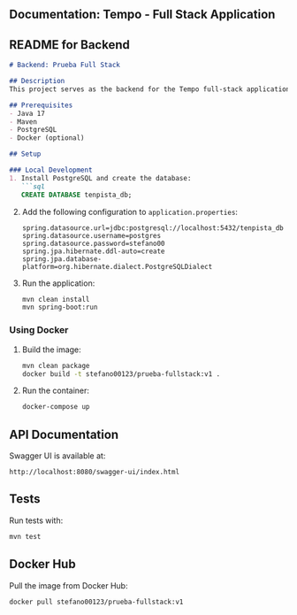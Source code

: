 ## Documentation: Tempo - Full Stack Application

## README for Backend

```markdown
# Backend: Prueba Full Stack

## Description
This project serves as the backend for the Tempo full-stack application, managing transactions and Tenpista entities.

## Prerequisites
- Java 17
- Maven
- PostgreSQL
- Docker (optional)

## Setup

### Local Development
1. Install PostgreSQL and create the database:
   ```sql
   CREATE DATABASE tenpista_db;
   ```
2. Add the following configuration to `application.properties`:
   ```properties
   spring.datasource.url=jdbc:postgresql://localhost:5432/tenpista_db
   spring.datasource.username=postgres
   spring.datasource.password=stefano00
   spring.jpa.hibernate.ddl-auto=create
   spring.jpa.database-platform=org.hibernate.dialect.PostgreSQLDialect
   ```
3. Run the application:
   ```bash
   mvn clean install
   mvn spring-boot:run
   ```

### Using Docker
1. Build the image:
   ```bash
   mvn clean package
   docker build -t stefano00123/prueba-fullstack:v1 .
   ```
2. Run the container:
   ```bash
   docker-compose up
   ```

## API Documentation
Swagger UI is available at:
```
http://localhost:8080/swagger-ui/index.html
```

## Tests
Run tests with:
```bash
mvn test
```

## Docker Hub
Pull the image from Docker Hub:
```bash
docker pull stefano00123/prueba-fullstack:v1
```
```


